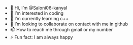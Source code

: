 - 👋 Hi, I’m @Saloni06-kanyal
- 👀 I’m interested in coding 
- 🌱 I’m currently learning c++
- 💞️ I’m looking to collaborate on contact with me in github  
- 📫 How to reach me through gmail or my number 
- ⚡ Fun fact: I am always happy 

<!---
Saloni06-kanyal/Saloni06-kanyal is a ✨ special ✨ repository because its `README.md` (this file) appears on your GitHub profile.
You can click the Preview link to take a look at your changes.
--->
